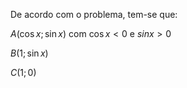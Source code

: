 De acordo com o problema, tem-se que:

$A(\cos{x};\sin{x})$ com $\cos{x}<0$ e $sin{x}>0$

$B(1;\sin{x})$

$C(1;0)$